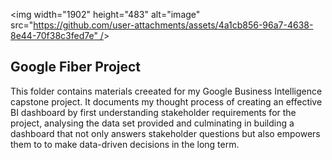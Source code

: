<img width="1902" height="483" alt="image" src="[https://github.com/user-attachments/assets/4a1cb856-96a7-4638-8e44-70f38c3fed7e" /](https://images.mlssoccer.com/image/private/t_q-best/mls-skc-prd/wpffddqm15zkxwdzuiok.png)>

## Google Fiber Project

This folder contains materials creeated for my Google Business Intelligence capstone project. It documents my thought process of creating an effective BI dashboard by first understanding stakeholder requirements for the project, analysing the data set provided and culminating in building a dashboard that not only answers stakeholder questions but also empowers them to to make data-driven decisions in the long term. 
